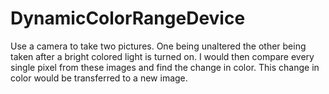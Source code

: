 # DynamicColorRangeDevice
Use a camera to take two pictures. One being unaltered the other being taken after a bright colored light is turned on. I would then compare every single pixel from these images and find the change in color. This change in color would be transferred to a new image.
